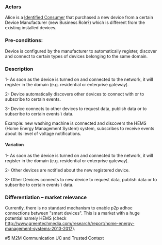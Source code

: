 ### Actors

Alice is a [Identified Consumer](https://github.com/reTHINK-project/use-cases/blob/master/docs/D1.1/business-models/business-roles.md#identified-service-consumer) that purchased a new device from a certain Device Manufacturer (new Business Role?) which is different from the existing installed devices.
### Pre-conditions:

Device is configured by the manufacturer to automatically register, discover and connect to certain types of devices belonging to the same domain.
### Description

1- As soon as the device is turned on and connected to the network, it will register in the domain (e.g. residential or enterprise gateway).

2- Device automatically discovers other devices to connect with or to subscribe to certain events.

3- Device connects to other devices to request data, publish data or to subscribe to certain events \ data.

Example: new washing machine is connected and discovers the HEMS (Home Energy Management System) system, subscribes to receive events about its level of voltage notifications.
#### Variation

1- As soon as the device is turned on and connected to the network, it will register in the domain (e.g. residential or enterprise gateway).

2- Other devices are notified about the new registered device.

3- Other Devices connects to new device to request data, publish data or to subscribe to certain events \ data.
### Differentiation – market relevance

Currently, there is no standard mechanism to enable p2p adhoc connections between "smart devices". This is a market with a huge potential namely HEMS (check  http://www.greentechmedia.com/research/report/home-energy-management-systems-2013-2017).

#5 M2M Communication UC and Trusted Context
